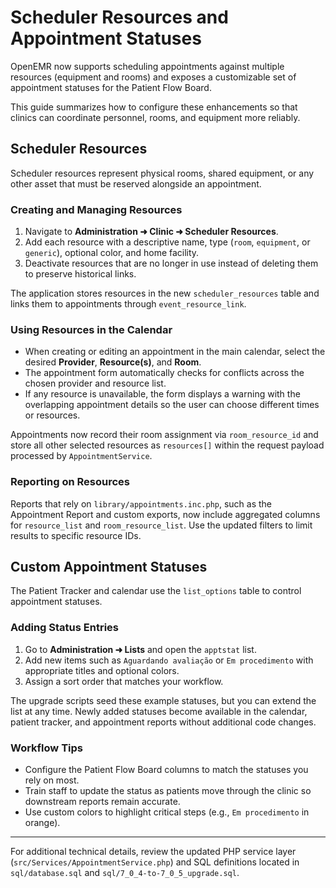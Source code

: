 # Scheduler Resources and Appointment Statuses

OpenEMR now supports scheduling appointments against multiple resources (equipment and rooms) and exposes a customizable set of appointment statuses for the Patient Flow Board.

This guide summarizes how to configure these enhancements so that clinics can coordinate personnel, rooms, and equipment more reliably.

## Scheduler Resources

Scheduler resources represent physical rooms, shared equipment, or any other asset that must be reserved alongside an appointment.

### Creating and Managing Resources

1. Navigate to **Administration ➜ Clinic ➜ Scheduler Resources**.
2. Add each resource with a descriptive name, type (`room`, `equipment`, or `generic`), optional color, and home facility.
3. Deactivate resources that are no longer in use instead of deleting them to preserve historical links.

The application stores resources in the new `scheduler_resources` table and links them to appointments through `event_resource_link`.

### Using Resources in the Calendar

* When creating or editing an appointment in the main calendar, select the desired **Provider**, **Resource(s)**, and **Room**.
* The appointment form automatically checks for conflicts across the chosen provider and resource list.
* If any resource is unavailable, the form displays a warning with the overlapping appointment details so the user can choose different times or resources.

Appointments now record their room assignment via `room_resource_id` and store all other selected resources as `resources[]` within the request payload processed by `AppointmentService`.

### Reporting on Resources

Reports that rely on `library/appointments.inc.php`, such as the Appointment Report and custom exports, now include aggregated columns for `resource_list` and `room_resource_list`. Use the updated filters to limit results to specific resource IDs.

## Custom Appointment Statuses

The Patient Tracker and calendar use the `list_options` table to control appointment statuses.

### Adding Status Entries

1. Go to **Administration ➜ Lists** and open the `apptstat` list.
2. Add new items such as `Aguardando avaliação` or `Em procedimento` with appropriate titles and optional colors.
3. Assign a sort order that matches your workflow.

The upgrade scripts seed these example statuses, but you can extend the list at any time. Newly added statuses become available in the calendar, patient tracker, and appointment reports without additional code changes.

### Workflow Tips

* Configure the Patient Flow Board columns to match the statuses you rely on most.
* Train staff to update the status as patients move through the clinic so downstream reports remain accurate.
* Use custom colors to highlight critical steps (e.g., `Em procedimento` in orange).

---

For additional technical details, review the updated PHP service layer (`src/Services/AppointmentService.php`) and SQL definitions located in `sql/database.sql` and `sql/7_0_4-to-7_0_5_upgrade.sql`.
